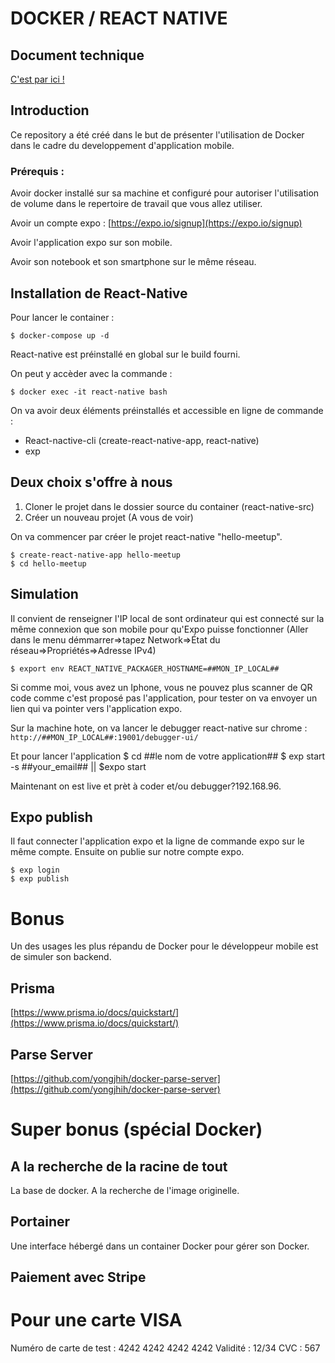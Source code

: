 # DOCKER / REACT NATIVE
## Document technique
[C'est par ici !](https://www.alexandre-riera.fr/good-food-mobile-technical-documentation/site)

## Introduction

Ce repository a été créé dans le but de présenter l'utilisation de Docker dans le cadre du developpement d'application mobile.

### Prérequis :

Avoir docker installé sur sa machine et configuré pour autoriser l'utilisation de volume dans le repertoire de travail que vous allez utiliser.

Avoir un compte expo : [https://expo.io/signup](https://expo.io/signup)

Avoir l'application expo sur son mobile.

Avoir son notebook et son smartphone sur le même réseau.

## Installation de React-Native

Pour lancer le container :

	$ docker-compose up -d

React-native est préinstallé en global sur le build fourni.

On peut y accèder avec la commande :

	$ docker exec -it react-native bash

On va avoir deux éléments préinstallés et accessible en ligne de commande :
	
* React-nactive-cli (create-react-native-app, react-native)
* exp

## Deux choix s'offre à nous
1) Cloner le projet dans le dossier source du container (react-native-src)
2) Créer un nouveau projet (A vous de voir)

On va commencer par créer le projet react-native "hello-meetup".

	$ create-react-native-app hello-meetup
	$ cd hello-meetup
	
## Simulation 

Il convient de renseigner l'IP local de sont ordinateur qui est connecté sur la même connexion que son mobile pour qu'Expo puisse fonctionner (Aller dans le menu démmarrer=>tapez Network=>État du réseau=>Propriétés=>Adresse IPv4)

	$ export env REACT_NATIVE_PACKAGER_HOSTNAME=##MON_IP_LOCAL##
	
Si comme moi, vous avez un Iphone, vous ne pouvez plus scanner de QR code comme c'est proposé pas l'application, pour tester on va envoyer un lien qui va pointer vers l'application expo.

Sur la machine hote, on va lancer le debugger react-native sur chrome : `http://##MON_IP_LOCAL##:19001/debugger-ui/`

Et pour lancer l'application
	$ cd ##le nom de votre application##
	$ exp start -s ##your_email##  || $expo start
	
Maintenant on est live et prèt à coder et/ou debugger?192.168.96.

## Expo publish

Il faut connecter l'application expo et la ligne de commande expo sur le même compte. Ensuite on publie sur notre compte expo.

	$ exp login
	$ exp publish

# Bonus

Un des usages les plus répandu de Docker pour le développeur mobile est de simuler son backend.

## Prisma

[https://www.prisma.io/docs/quickstart/](https://www.prisma.io/docs/quickstart/)

## Parse Server

[https://github.com/yongjhih/docker-parse-server](https://github.com/yongjhih/docker-parse-server)

# Super bonus (spécial Docker)

## A la recherche de la racine de tout

La base de docker. A la recherche de l'image originelle.

## Portainer

Une interface hébergé dans un container Docker pour gérer son Docker.

## Paiement avec Stripe
# Pour une carte VISA
Numéro de carte de test : 4242 4242 4242 4242
Validité : 12/34
CVC : 567